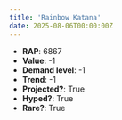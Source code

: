 ```yaml
---
title: 'Rainbow Katana'
date: 2025-08-06T00:00:00Z
---
```

- **RAP**: 6867
- **Value**: -1
- **Demand level**: -1
- **Trend**: -1
- **Projected?**: True
- **Hyped?**: True
- **Rare?**: True
